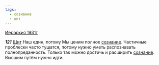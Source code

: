 ```yaml
---
tags:
  - сознание
  - щит
---
```


[Иерархия 1931г](https://127.0.0.1:4002/agni/1931)

___121___
[Щит](../../../tags/#щит) Наш един, потому Мы ценим полное [сознание](../../../tags/#сознание). Частичные проблески часто тушатся, потому нужно уметь распознавать полнопреданность. Только так можно достичь и расширить [сознание](../../../tags/#сознание). Высшим путём нужно идти.   

